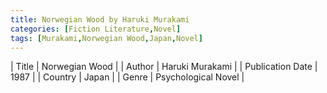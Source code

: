 ```yaml
---
title: Norwegian Wood by Haruki Murakami
categories: [Fiction Literature,Novel]
tags: [Murakami,Norwegian Wood,Japan,Novel]
---     
```

| Title | Norwegian Wood  |
| Author |  Haruki Murakami  |
| Publication Date | 1987   |
| Country | Japan |
| Genre | Psychological Novel  |
        